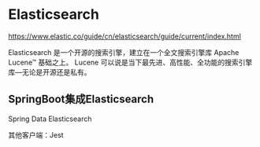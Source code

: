 # Elasticsearch

https://www.elastic.co/guide/cn/elasticsearch/guide/current/index.html

Elasticsearch 是一个开源的搜索引擎，建立在一个全文搜索引擎库 Apache Lucene™ 基础之上。 Lucene 可以说是当下最先进、高性能、全功能的搜索引擎库—无论是开源还是私有。



## SpringBoot集成Elasticsearch

Spring  Data Elasticsearch

其他客户端：Jest